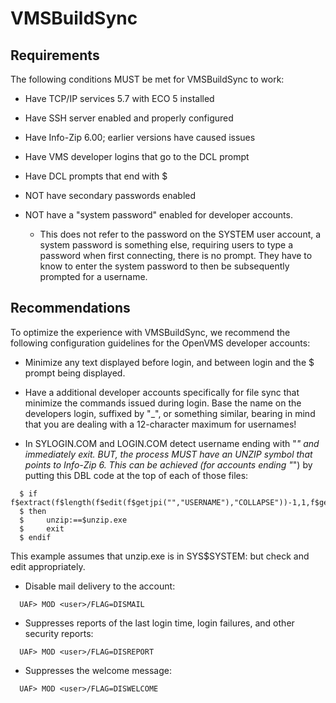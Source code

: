 
# VMSBuildSync

## Requirements

The following conditions MUST be met for VMSBuildSync to work:

* Have TCP/IP services 5.7 with ECO 5 installed

* Have SSH server enabled and properly configured

* Have Info-Zip 6.00; earlier versions have caused issues

* Have VMS developer logins that go to the DCL prompt

* Have DCL prompts that end with $

* NOT have secondary passwords enabled

* NOT have a "system password" enabled for developer accounts.
  * This does not refer to the password on the SYSTEM user account, a system password is
    something else, requiring users to type a password when first connecting, there is no
	prompt. They have to know to enter the system password to then be subsequently
	prompted for a username.

## Recommendations

To optimize the experience with VMSBuildSync, we recommend the following configuration
guidelines for the OpenVMS developer accounts:

* Minimize any text displayed before login, and between login and the $ prompt being displayed.

* Have a additional developer accounts specifically for file sync that minimize the
  commands issued during login. Base the name on the developers login, suffixed by "_",
  or something similar, bearing in mind that you are dealing with a 12-character maximum
  for usernames!

* In SYLOGIN.COM and LOGIN.COM detect username ending with "_" and immediately exit.
  BUT, the process MUST have an UNZIP symbol that points to Info-Zip 6. This can be achieved
  (for accounts ending "_") by putting this DBL code at the top of each of those files:

```
  $ if f$extract(f$length(f$edit(f$getjpi("","USERNAME"),"COLLAPSE"))-1,1,f$getjpi("","USERNAME")).eqs."_"
  $ then
  $     unzip:==$unzip.exe
  $     exit
  $ endif
```

  This example assumes that unzip.exe is in SYS$SYSTEM: but check and edit appropriately.

* Disable mail delivery to the account:
```
  UAF> MOD <user>/FLAG=DISMAIL
```

* Suppresses reports of the last login time, login failures, and other security reports:
```
  UAF> MOD <user>/FLAG=DISREPORT
```

* Suppresses the welcome message:
```
  UAF> MOD <user>/FLAG=DISWELCOME
```
